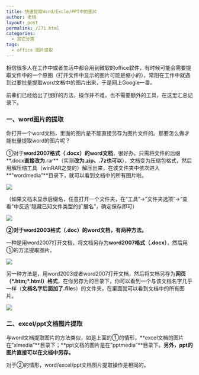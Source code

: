 ```yaml
---
title: 快速提取Word/Excle/PPT中的图片
author: 老杨
layout: post
permalink: /271.html
categories:
  - 其它分类
tags:
  - office 图片提取
---
```

相信很多人在工作中或者生活中都会用到微软的office软件，有时候可能会需要提取文件中的一个原图（打开文件中显示的图片可能是缩小的），常阳在工作中就遇到过要批量提取word文档中的图片出来，于是网上Google一番。

前辈们已经给出了很好的方法，操作并不难，也不需要额外的工具，在这里汇总记录下。  


### 一、word图片的提取

你打开一个word文档，里面的图片是不能直接另存为图片文件的。那要怎么做才能批量提取word的图片呢？

①对于**word2007格式（.docx）的word文档**，很好办。只需将文件的后缀**.docx**直接改为**.rar**（实测**改为.zip、.7z也可以**），文档变为压缩包格式，然后用解压缩工具（winRAR之类的）解压出来，在该文件夹中依次进入**”wordmedia”**目录下，就可以看到文档中的所有图片啦。

![][1]

（如果文档未显示后缀名，任意打开一个文件夹，在“工具”→”文件夹选项”→“查看”中反选”隐藏已知文件类型的扩展名”，确定保存即可）

![][2]

**②对于word2003格式（.doc）的word文档，有两种方法。**

一种是用word2007打开文档，将文档另存为**word2007格式（.docx）**，然后用①的方法提取图片。

![][3]

另一种方法是，用word2003或者word2007打开文档，然后将文档另存为**网页（\*.htm;\*.html）格式**，在你另存为的目录下，你可以看到一个与该文档名字几乎一样（**文档名字后面加了.file**s）的文件夹，在里面就可以看到文档中的所有图片。

![][4]

### 二、excel/ppt文档图片提取

与word文档提取图片的方法类似，如是上面的①的情形，**excel文档的图片在”xlmedia”**目录下；**ppt文档的图片是在”pptmedia”**目录下。**另外，ppt的图片直接可以在文档中另存。**

对于②的情形，word/excel/ppt文档图片提取操作是相同的。

 [1]: http://cyhour.com/wp-content/uploads/2012/08/Word-Excle-PPT-1.jpg
 [2]: http://cyhour.com/wp-content/uploads/2012/08/Word-Excle-PPT-2.jpg
 [3]: http://cyhour.com/wp-content/uploads/2012/08/Word-Excle-PPT-3.jpg
 [4]: http://cyhour.com/wp-content/uploads/2012/08/Word-Excle-PPT-4.jpg
